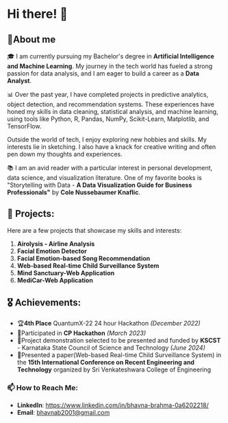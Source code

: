 # Hi there! 👋 
## 🚀About me
🎓 I am currently pursuing my Bachelor's degree in **Artificial Intelligence and Machine Learning**. My journey in the tech world has fueled a strong passion for data analysis, and I am eager to build a career as a **Data Analyst**.

📊 Over the past year, I have completed projects in predictive analytics, object detection, and recommendation systems. These experiences have honed my skills in data cleaning, statistical analysis, and machine learning, using tools like Python, R, Pandas, NumPy, Scikit-Learn, Matplotlib, and TensorFlow.

Outside the world of tech, I enjoy exploring new hobbies and skills. My interests lie in sketching. I also have a knack for creative writing and often pen down my thoughts and experiences.

📚 I am an avid reader with a particular interest in personal development, data science, and visualization literature. One of my favorite books is "Storytelling with Data - **A Data Visualization Guide for Business Professionals"** by **Cole Nussebaumer Knaflic**.
## 💼 Projects:
Here are a few projects that showcase my skills and interests:

1. **Airolysis - Airline Analysis**
2. **Facial Emotion Detector**
3. **Facial Emotion-based Song Recommendation**
4. **Web-based Real-time Child Surveillance System**
5. **Mind Sanctuary-Web Application** 
6. **MediCar-Web Application** 

## 🎖️ Achievements:
- 🏆**4th Place** QuantumX-22 24 hour Hackathon _(December 2022)_
- 🤝Participated in **CP Hackathon** _(March 2023)_
- 📜Project demonstration selected to be presented and funded by **KSCST** - Karnataka State Council of Science and Technology _(June 2024)_
- 📜Presented a paper(Web-based Real-time Child Surveillance System) in the **15th International Conference on Recent Engineering and Technology** organized by Sri Venkateshwara College of Engineering 
  

### 📫 How to Reach Me:

- **LinkedIn**: https://www.linkedin.com/in/bhavna-brahma-0a6202218/
- **Email**: bhavnab2001@gmail.com 
